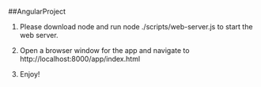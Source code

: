 ##AngularProject

1. Please download node and run node ./scripts/web-server.js to start the web server.

2. Open a browser window for the app and navigate to http://localhost:8000/app/index.html

3. Enjoy!



